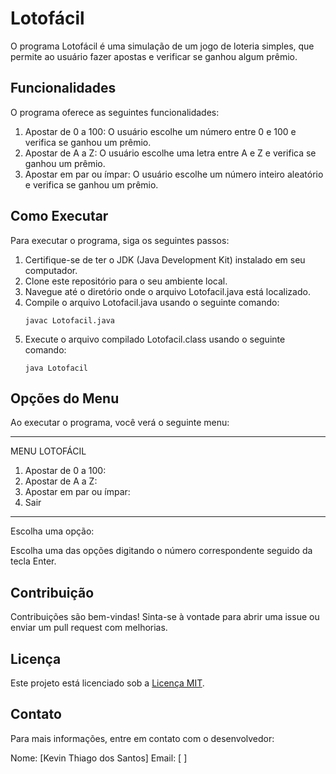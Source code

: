 # Lotofácil

O programa Lotofácil é uma simulação de um jogo de loteria simples, que permite ao usuário fazer apostas e verificar se ganhou algum prêmio.

## Funcionalidades

O programa oferece as seguintes funcionalidades:

1. Apostar de 0 a 100: O usuário escolhe um número entre 0 e 100 e verifica se ganhou um prêmio.
2. Apostar de A a Z: O usuário escolhe uma letra entre A e Z e verifica se ganhou um prêmio.
3. Apostar em par ou ímpar: O usuário escolhe um número inteiro aleatório e verifica se ganhou um prêmio.

## Como Executar

Para executar o programa, siga os seguintes passos:

1. Certifique-se de ter o JDK (Java Development Kit) instalado em seu computador.
2. Clone este repositório para o seu ambiente local.
3. Navegue até o diretório onde o arquivo Lotofacil.java está localizado.
4. Compile o arquivo Lotofacil.java usando o seguinte comando:
    ```
    javac Lotofacil.java
    ```
5. Execute o arquivo compilado Lotofacil.class usando o seguinte comando:
    ```
    java Lotofacil
    ```

## Opções do Menu

Ao executar o programa, você verá o seguinte menu:
**********************************
MENU LOTOFÁCIL
1) Apostar de 0 a 100:
2) Apostar de A a Z:
3) Apostar em par ou ímpar:
0) Sair
**********************************
Escolha uma opção:

Escolha uma das opções digitando o número correspondente seguido da tecla Enter.

## Contribuição

Contribuições são bem-vindas! Sinta-se à vontade para abrir uma issue ou enviar um pull request com melhorias.

## Licença

Este projeto está licenciado sob a [Licença MIT](LICENSE).

## Contato

Para mais informações, entre em contato com o desenvolvedor:

Nome: [Kevin Thiago dos Santos]
Email: [ ]



